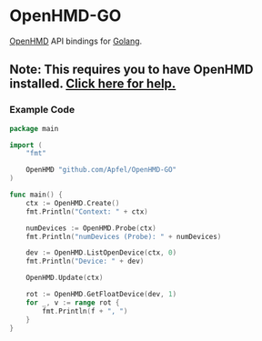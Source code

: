 # OpenHMD-GO
[OpenHMD](http://www.openhmd.net/) API bindings for [Golang](https://golang.org/).

## Note: This requires you to have OpenHMD installed. [Click here for help.](http://www.openhmd.net/index.php/download/)

### Example Code
```go
package main

import (
	"fmt"

	OpenHMD "github.com/Apfel/OpenHMD-GO"
)

func main() {
	ctx := OpenHMD.Create()
	fmt.Println("Context: " + ctx)

	numDevices := OpenHMD.Probe(ctx)
	fmt.Println("numDevices (Probe): " + numDevices)

	dev := OpenHMD.ListOpenDevice(ctx, 0)
	fmt.Println("Device: " + dev)

	OpenHMD.Update(ctx)

	rot := OpenHMD.GetFloatDevice(dev, 1)
	for _, v := range rot {
		fmt.Println(f + ", ")
	}
}
```